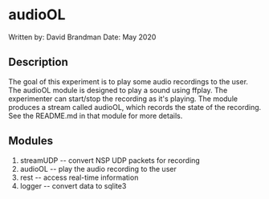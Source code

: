 # audioOL 

Written by: David Brandman
Date: May 2020

## Description

The goal of this experiment is to play some audio recordings to the user. The audioOL module is designed to play a sound using ffplay. The experimenter can start/stop the recording as it's playing. The module produces a stream called audioOL, which records the state of the recording. See the README.md in that module for more details.


## Modules


1. streamUDP -- convert NSP UDP packets for recording
2. audioOL -- play the audio recording to the user
3. rest -- access real-time information
4. logger -- convert data to sqlite3
